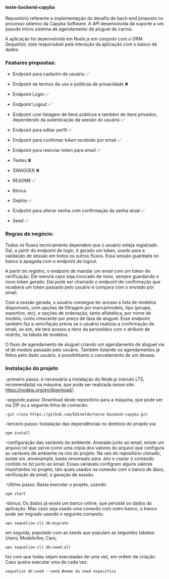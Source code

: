 #### teste-backend-capyba

Repositório referente a implementação do desafio de back-end proposto no processo seletivo da Capyba Software.
A API desenvolvida dá suporte a um pseudo micro sistema de agendamento de aluguel de carros.

A aplicação foi desenvolvida em Node.js em conjunto com o ORM Sequelize, este responsável pela interação da aplicação com o banco de dados

### Features propostas:

- Endpoint para cadastro de usuário :white_check_mark:
- Endpoint de termos de uso e políticas de privacidade :x:
- Endpoint Login :white_check_mark:
- Endpoint Logout :white_check_mark:
- Endpoint com listagem de itens públicos e também de itens privados, dependendo da autenticação da seesão do usuário :white_check_mark:
- Endpoint para editar perfil :white_check_mark:
- Endpoint para confirmar token recebido por email :white_check_mark:
- Endpoint para reenviar token para email :white_check_mark:
- Testes :x:
- SWAGGER :x:
- README :white_check_mark:

- Bônus:

- Deploy :white_check_mark:
- Endpoint para alterar senha com confirmação da senha atual :white_check_mark:
- Seed :white_check_mark:

### Regras de negócio:
Todos os fluxos tecnicamente dependem que o usuário esteja registrado. Daí, a partir do endpoint de login, é gerado um token,
usado para a validação de sessão em todos os outros fluxos. Essa sessão guardada no banco é apagada com o endpoint de logout.

A partir do registro, o endpoint de mandar um email com um token de verificação. Ele reenvia caso seja invocado de novo, sempre guardando o novo token gerado. Daí pode ser chamado o endpoint de confirmação que receberá um token passado pelo usuário e compara com o enviado por email.

Com a sessão gerada, o usuário consegue ter acesso a lista de modelos disponíveis, com opções de filtragem por marca/modelo, tipo (picape, esportivo, etc), e opções de ordenação, tanto alfabética, por nome de modelo, como crescente por preço de taxa de aluguel.
Esse endpoint também faz a vericifação prévia se o usuário realizou a confirmação de email, se sim, ele terá acesso a itens da persistidos com o atributo de restrito, na tabela de modelos.

O fluxo de agendamento de aluguel criando um agendamento de aluguel via id de modelo passado pelo usuário. Também listando os agendamentos já feitos pelo dado usuário, e possibilitanto o cancelamento de um desses.


### Instalação do projeto

-primeiro passo: é necessária a instalação do Node.js (versão LTS, recomendada) na máquina, que pode ser realizada nesse site: https://nodejs.org/en/download/;

-segundo passo: Download deste repositório para a máquina, que pode ser via ZIP ou a seguinte linha de comando:
```
-git clone https://github.com/Edineldo/teste-backend-capyba.git
```
-terceiro passo: Instalação das dependências no diretório do projeto via:
```
npm install
```

-configuração das variáveis de ambiente: Anexado junto ao email, existe um arquivo txt que serve como uma cópia dos valores do arquivo que configura as variáveis de ambiente na rzis do projeto. Na rais do repositório clonado, existe um .envexample, basta renomealo para .env e copiar o conteúdo contido no txt junto ao email. Essas variáveis configram alguns valores importantes no projeto, tais quais usados na conexão com o banco de daos, verificação de email, e geração de sessão.

-Ultimo passo: Basta executar o projeto, usando:
```
npm start
```

-bônus: Os dados já existe um banco online, que persiste os dados da aplicação. Mas caso seja usado uma conexão com outro banco, o banco pode ser migrado usando o seguinte comando:
```
npx sequelize-cli db:migrate
```

em seguida, populado com as seeds que populam as seguintes tabelas:
Users;
Modelinfos;
Cars;

```
npx sequelize-cli db:seed:all
```
faz com que todas sejam executadas de uma vez, em ordem de criação. Caso queira executar uma de cada vez:
```
sequelize db:seed --seed #nome da seed específica
```


